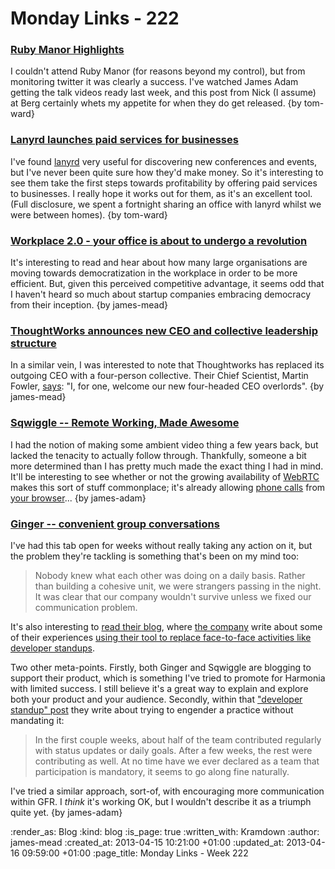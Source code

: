Monday Links - 222
============

### [Ruby Manor Highlights](http://engineering.bergcloud.com/2013/04/ruby-manor-4-0-highlights/)
I couldn't attend Ruby Manor (for reasons beyond my control), but from monitoring twitter it was clearly a success.  I've watched James Adam getting the talk videos ready last week, and this post from Nick (I assume) at Berg certainly whets my appetite for when they do get released. {by tom-ward}


### [Lanyrd launches paid services for businesses](http://www.guardian.co.uk/technology/2013/apr/11/lanyrd-simon-willison-facebook)
I've found [lanyrd](http://lanyrd.com) very useful for discovering new conferences and events, but I've never been quite sure how they'd make money.  So it's interesting to see them take the first steps towards profitability by offering paid services to businesses.  I really hope it works out for them, as it's an excellent tool.  (Full disclosure, we spent a fortnight sharing an office with lanyrd whilst we were between homes). {by tom-ward}


### [Workplace 2.0 - your office is about to undergo a revolution](http://blogs.metro.co.uk/lifestyle/workplace-2-0-office-undergo-revolution/)

It's interesting to read and hear about how many large organisations are moving towards democratization in the workplace in order to be more efficient. But, given this perceived competitive advantage, it seems odd that I haven't heard so much about startup companies embracing democracy from their inception. {by james-mead}


### [ThoughtWorks announces new CEO and collective leadership structure](http://www.thoughtworks.com/news/thoughtworks-announces-new-ceo-and-collective-leadership-structure)

In a similar vein, I was interested to note that Thoughtworks has replaced its outgoing CEO with a four-person collective. Their Chief Scientist, Martin Fowler, [says](https://twitter.com/martinfowler/status/322066103482339328): "I, for one, welcome our new four-headed CEO overlords". {by james-mead}


### [Sqwiggle -- Remote Working, Made Awesome](http://www.sqwiggle.com/)

I had the notion of making some ambient video thing a few years back, but lacked the tenacity to actually follow through. Thankfully, someone a bit more determined than I has pretty much made the exact thing I had in mind. It'll be interesting to see whether or not the growing availability of [WebRTC](http://www.webrtc.org/) makes this sort of stuff commonplace; it's already allowing [phone calls](http://phono.com/) from [your browser](https://att.io/)... {by james-adam}


### [Ginger -- convenient group conversations](https://gingerhq.com/)

I've had this tab open for weeks without really taking any action on it, but the problem they're tackling is something that's been on my mind too:

> Nobody knew what each other was doing on a daily basis. Rather than building a cohesive unit, we were strangers passing in the night. It was clear that our company wouldn't survive unless we fixed our communication problem.

It's also interesting to [read their blog](http://blog.helloginger.com/), where [the company](http://lincolnloop.com/) write about some of their experiences [using their tool to replace face-to-face activities like developer standups](http://blog.helloginger.com/2012/07/devlogs-our-stand-in-for-stand-ups.html).

Two other meta-points. Firstly, both Ginger and Sqwiggle are blogging to support their product, which is something I've tried to promote for Harmonia with limited success. I still believe it's a great way to explain and explore both your product and your audience. Secondly, within that ["developer standup" post](http://blog.helloginger.com/2012/07/devlogs-our-stand-in-for-stand-ups.html) they write about trying to engender a practice without mandating it:

>  In the first couple weeks, about half of the team contributed regularly with status updates or daily goals. After a few weeks, the rest were contributing as well. At no time have we ever declared as a team that participation is mandatory, it seems to go along fine naturally.

I've tried a similar approach, sort-of, with encouraging more communication within GFR. I *think* it's working OK, but I wouldn't describe it as a triumph quite yet. {by james-adam}


:render_as: Blog
:kind: blog
:is_page: true
:written_with: Kramdown
:author: james-mead
:created_at: 2013-04-15 10:21:00 +01:00
:updated_at: 2013-04-16 09:59:00 +01:00
:page_title: Monday Links - Week 222
